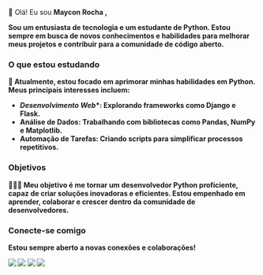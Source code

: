 👋 Olá! Eu sou <b> Maycon Rocha <b>, <br>

Sou um entusiasta de tecnologia e um estudante de Python. Estou sempre em busca de novos conhecimentos e habilidades para melhorar meus projetos e contribuir para a comunidade de código aberto.

### O que estou estudando

🚀 Atualmente, estou focado em aprimorar minhas habilidades em Python. Meus principais interesses incluem:

- *Desenvolvimento Web**: Explorando frameworks como Django e Flask.
- **Análise de Dados**: Trabalhando com bibliotecas como Pandas, NumPy e Matplotlib.
- **Automação de Tarefas**: Criando scripts para simplificar processos repetitivos.

### Objetivos

👨🏾‍💻 Meu objetivo é me tornar um desenvolvedor Python proficiente, capaz de criar soluções inovadoras e eficientes. Estou empenhado em aprender, colaborar e crescer dentro da comunidade de desenvolvedores.

### Conecte-se comigo

Estou sempre aberto a novas conexões e colaborações!
<div> 
  <a href = "mailto:mgr8272@gmail.com"><img src="https://img.shields.io/badge/-Gmail-%23333?style=for-the-badge&logo=gmail&logoColor=white" target="_blank"></a>
  <a href="https://www.linkedin.com/in/maycon-rocha-7b8759164/" target="_blank"><img src="https://img.shields.io/badge/-LinkedIn-%230077B5?style=for-the-badge&logo=linkedin&logoColor=white" target="_blank"></a> 
  <a href="https://instagram.com/maycongr" target="_blank"><img src="https://img.shields.io/badge/-Instagram-%23E4405F?style=for-the-badge&logo=instagram&logoColor=white" target="_blank"></a>
<!--  <a href="https://twitter.com/MayconGRocha1" target="_blank"><img src="https://img.shields.io/badge/X-000000?style=for-the-badge&logo=x&logoColor=white"></a> -->
 <img src="https://img.shields.io/badge/WhatsApp-25D366?style=for-the-badge&logo=whatsapp&logoColor=white">
</div>
